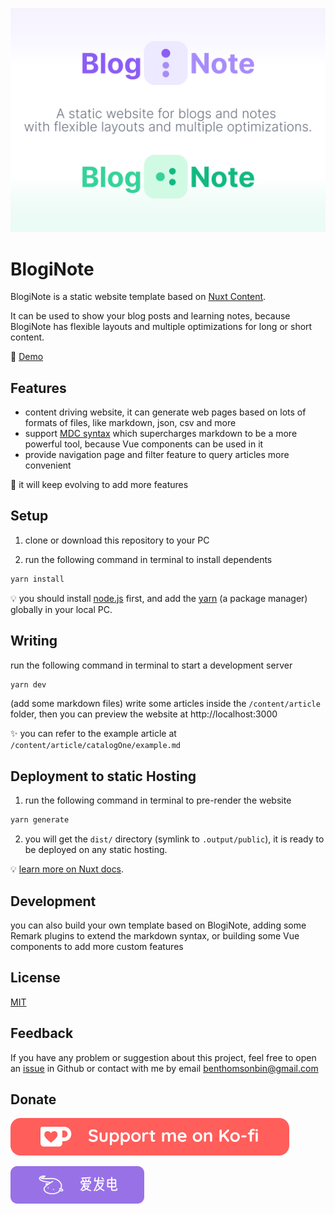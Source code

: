 [![BlogiNote](https://raw.githubusercontent.com/Benbinbin/BlogiNote/main/public/cover.jpg)](https://github.com/Benbinbin/BlogiNote)

# BlogiNote

BlogiNote is a static website template based on [Nuxt Content](https://content.nuxtjs.org).

It can be used to show your blog posts and learning notes, because BlogiNote has flexible layouts and multiple optimizations for long or short content.

:link: [Demo](http://bloginote.vercel.app/)


## Features

- content driving website, it can generate web pages based on lots of formats of files, like markdown, json, csv and more
- support [MDC syntax](https://content.nuxtjs.org/guide/writing/mdc) which supercharges markdown to be a more powerful tool, because Vue components can be used in it
- provide navigation page and filter feature to query articles more convenient

:muscle: it will keep evolving to add more features

## Setup

1. clone or download this repository to your PC

2. run the following command in terminal to install dependents

  ```bash
  yarn install
  ```

:bulb: you should install [node.js](https://nodejs.org/) first, and add the [yarn](https://yarnpkg.com/) (a package manager) globally in your local PC.

## Writing

run the following command in terminal to start a development server

```bash
yarn dev
```

 (add some markdown files) write some articles inside the `/content/article` folder, then you can preview the website at http://localhost:3000

:sparkles: you can refer to the example article at `/content/article/catalogOne/example.md`

## Deployment to static Hosting

1. run the following command in terminal to pre-render the website

  ```bash
  yarn generate
  ```

2. you will get the `dist/` directory (symlink to `.output/public`), it is ready to be deployed on any static hosting.

  :bulb: [learn more on Nuxt docs](https://v3.nuxtjs.org/guide/deploy/static-hosting).

## Development

you can also build your own template based on BlogiNote, adding some Remark plugins to extend the markdown syntax, or building some Vue components to add more custom features

## License

[MIT](./LICENSE)

## Feedback

If you have any problem or suggestion about this project, feel free to open an [issue](https://github.com/Benbinbin/Bookshelf/issues/new) in Github or contact with me by email <a href="mailto:benthomsonbin@gmail.com">benthomsonbin@gmail.com</a>

## Donate
[![ko-fi](https://raw.githubusercontent.com/Benbinbin/BlogiNote/main/public/donate-banner/kofi.svg)](https://ko-fi.com/benbinbin)

[![afdian](https://raw.githubusercontent.com/Benbinbin/BlogiNote/main/public/donate-banner/afdian.svg)](https://afdian.net/a/benbinbin)